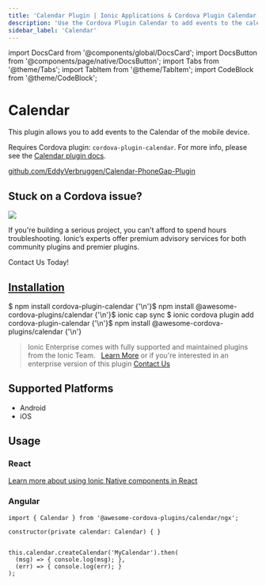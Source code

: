 ```yaml
---
title: 'Calendar Plugin | Ionic Applications & Cordova Plugin Calendar'
description: 'Use the Cordova Plugin Calendar to add events to the calendar of the mobile device you are on from your Ionic Framework Application. Read to learn about usage.'
sidebar_label: 'Calendar'
---
```


import DocsCard from '@components/global/DocsCard';
import DocsButton from '@components/page/native/DocsButton';
import Tabs from '@theme/Tabs';
import TabItem from '@theme/TabItem';
import CodeBlock from '@theme/CodeBlock';

# Calendar

This plugin allows you to add events to the Calendar of the mobile device.

Requires Cordova plugin: `cordova-plugin-calendar`. For more info, please see the [Calendar plugin docs](https://github.com/EddyVerbruggen/Calendar-PhoneGap-Plugin).

<p>
  <a href="https://github.com/EddyVerbruggen/Calendar-PhoneGap-Plugin" target="_blank" rel="noopener" className="git-link">github.com/EddyVerbruggen/Calendar-PhoneGap-Plugin</a>
</p>

<h2>Stuck on a Cordova issue?</h2>
<DocsCard
  className="cordova-ee-card"
  header="Don't waste precious time on plugin issues."
  href="https://ionicframework.com/sales?product_of_interest=Ionic%20Native"
>
  <div>
    <img src="/docs/icons/native-cordova-bot.png" className="cordova-ee-img" />
    <p>If you're building a serious project, you can't afford to spend hours troubleshooting. Ionic’s experts offer premium advisory services for both community plugins and premier plugins.</p>
    <DocsButton className="native-ee-detail">Contact Us Today!</DocsButton>
  </div>
</DocsCard>

<h2 id="installation">
  <a href="#installation">Installation</a>
</h2>
<Tabs
  groupId="runtime"
  defaultValue="Capacitor"
  values={[
    { value: 'Capacitor', label: 'Capacitor' },
    { value: 'Cordova', label: 'Cordova' },
    { value: 'Enterprise', label: 'Enterprise' },
  ]}
>
  <TabItem value="Capacitor">
    <CodeBlock className="language-shell">
      $ npm install cordova-plugin-calendar {'\n'}$ npm install @awesome-cordova-plugins/calendar {'\n'}$ ionic cap sync
    </CodeBlock>
  </TabItem>
  <TabItem value="Cordova">
    <CodeBlock className="language-shell">
      $ ionic cordova plugin add cordova-plugin-calendar {'\n'}$ npm install @awesome-cordova-plugins/calendar {'\n'}
    </CodeBlock>
  </TabItem>
  <TabItem value="Enterprise">
    <blockquote>
      Ionic Enterprise comes with fully supported and maintained plugins from the Ionic Team. &nbsp;
      <a className="btn" href="https://ionic.io/docs/premier-plugins">Learn More</a> or if you're interested in an enterprise version of this plugin <a className="btn" href="https://ionicframework.com/sales?product_of_interest=Ionic%20Enterprise%20Engine">Contact Us</a>
    </blockquote>
  </TabItem>
</Tabs>

## Supported Platforms

- Android
- iOS

## Usage

### React

[Learn more about using Ionic Native components in React](../native-community.md#react)

### Angular

```tsx
import { Calendar } from '@awesome-cordova-plugins/calendar/ngx';

constructor(private calendar: Calendar) { }


this.calendar.createCalendar('MyCalendar').then(
  (msg) => { console.log(msg); },
  (err) => { console.log(err); }
);
```
